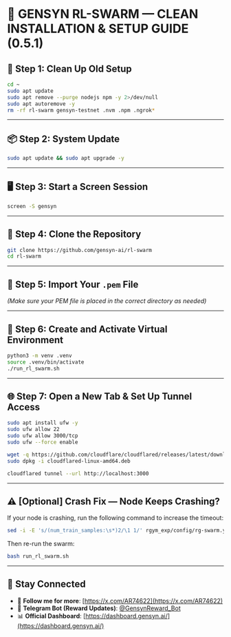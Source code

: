 # 🚀 GENSYN RL-SWARM — CLEAN INSTALLATION & SETUP GUIDE (0.5.1)

## 🔄 Step 1: Clean Up Old Setup

```bash
cd ~
sudo apt update
sudo apt remove --purge nodejs npm -y 2>/dev/null
sudo apt autoremove -y
rm -rf rl-swarm gensyn-testnet .nvm .npm .ngrok*
```

---

## 📦 Step 2: System Update

```bash
sudo apt update && sudo apt upgrade -y
```

---

## 🖥️ Step 3: Start a Screen Session

```bash
screen -S gensyn
```

---

## 🔁 Step 4: Clone the Repository

```bash
git clone https://github.com/gensyn-ai/rl-swarm
cd rl-swarm
```

---

## 🔐 Step 5: Import Your `.pem` File

*(Make sure your PEM file is placed in the correct directory as needed)*

---

## 🧪 Step 6: Create and Activate Virtual Environment

```bash
python3 -m venv .venv
source .venv/bin/activate
./run_rl_swarm.sh
```

---

## 🌐 Step 7: Open a New Tab & Set Up Tunnel Access

```bash
sudo apt install ufw -y
sudo ufw allow 22
sudo ufw allow 3000/tcp
sudo ufw --force enable

wget -q https://github.com/cloudflare/cloudflared/releases/latest/download/cloudflared-linux-amd64.deb
sudo dpkg -i cloudflared-linux-amd64.deb

cloudflared tunnel --url http://localhost:3000
```

---

## ⚠️ [Optional] Crash Fix — Node Keeps Crashing?

If your node is crashing, run the following command to increase the timeout:

```bash
sed -i -E 's/(num_train_samples:\s*)2/\1 1/' rgym_exp/config/rg-swarm.yaml
```

Then re-run the swarm:

```bash
bash run_rl_swarm.sh
```

---

## 📢 Stay Connected

- 🔗 **Follow me for more**: [https://x.com/AR74622](https://x.com/AR74622)  
- 🤖 **Telegram Bot (Reward Updates)**: [@GensynReward_Bot](https://t.me/GensynReward_Bot)  
- 📊 **Official Dashboard**: [https://dashboard.gensyn.ai/](https://dashboard.gensyn.ai/)
